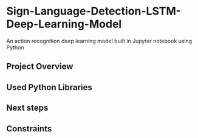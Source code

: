 # Sign-Language-Detection-LSTM-Deep-Learning-Model
An action recognition deep learning model built in Jupyter notebook using Python
<br>
## Project Overview

## Used Python Libraries
## Next steps
## Constraints
